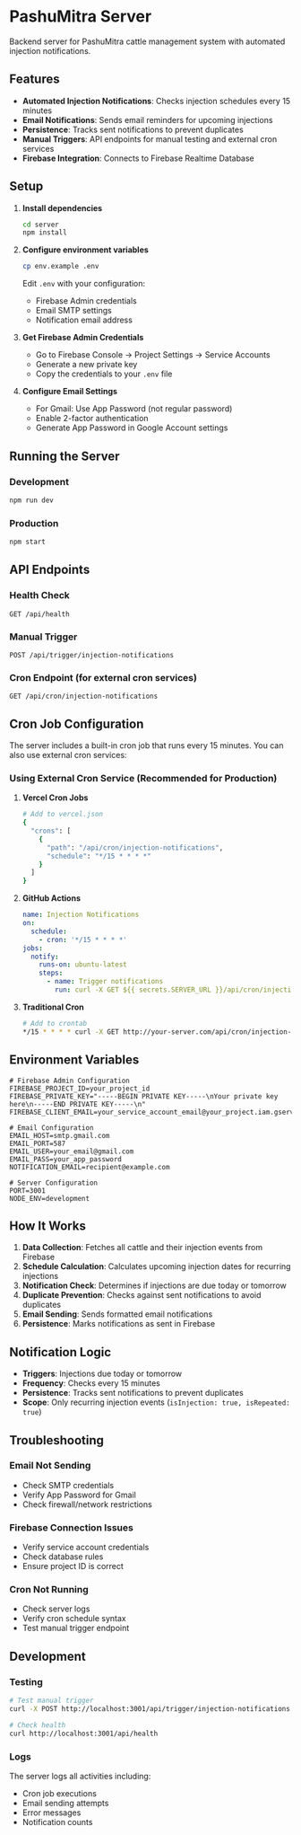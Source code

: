 # PashuMitra Server

Backend server for PashuMitra cattle management system with automated injection notifications.

## Features

- **Automated Injection Notifications**: Checks injection schedules every 15 minutes
- **Email Notifications**: Sends email reminders for upcoming injections
- **Persistence**: Tracks sent notifications to prevent duplicates
- **Manual Triggers**: API endpoints for manual testing and external cron services
- **Firebase Integration**: Connects to Firebase Realtime Database

## Setup

1. **Install dependencies**
   ```bash
   cd server
   npm install
   ```

2. **Configure environment variables**
   ```bash
   cp env.example .env
   ```
   
   Edit `.env` with your configuration:
   - Firebase Admin credentials
   - Email SMTP settings
   - Notification email address

3. **Get Firebase Admin Credentials**
   - Go to Firebase Console → Project Settings → Service Accounts
   - Generate a new private key
   - Copy the credentials to your `.env` file

4. **Configure Email Settings**
   - For Gmail: Use App Password (not regular password)
   - Enable 2-factor authentication
   - Generate App Password in Google Account settings

## Running the Server

### Development
```bash
npm run dev
```

### Production
```bash
npm start
```

## API Endpoints

### Health Check
```
GET /api/health
```

### Manual Trigger
```
POST /api/trigger/injection-notifications
```

### Cron Endpoint (for external cron services)
```
GET /api/cron/injection-notifications
```

## Cron Job Configuration

The server includes a built-in cron job that runs every 15 minutes. You can also use external cron services:

### Using External Cron Service (Recommended for Production)

1. **Vercel Cron Jobs**
   ```bash
   # Add to vercel.json
   {
     "crons": [
       {
         "path": "/api/cron/injection-notifications",
         "schedule": "*/15 * * * *"
       }
     ]
   }
   ```

2. **GitHub Actions**
   ```yaml
   name: Injection Notifications
   on:
     schedule:
       - cron: '*/15 * * * *'
   jobs:
     notify:
       runs-on: ubuntu-latest
       steps:
         - name: Trigger notifications
           run: curl -X GET ${{ secrets.SERVER_URL }}/api/cron/injection-notifications
   ```

3. **Traditional Cron**
   ```bash
   # Add to crontab
   */15 * * * * curl -X GET http://your-server.com/api/cron/injection-notifications
   ```

## Environment Variables

```env
# Firebase Admin Configuration
FIREBASE_PROJECT_ID=your_project_id
FIREBASE_PRIVATE_KEY="-----BEGIN PRIVATE KEY-----\nYour private key here\n-----END PRIVATE KEY-----\n"
FIREBASE_CLIENT_EMAIL=your_service_account_email@your_project.iam.gserviceaccount.com

# Email Configuration
EMAIL_HOST=smtp.gmail.com
EMAIL_PORT=587
EMAIL_USER=your_email@gmail.com
EMAIL_PASS=your_app_password
NOTIFICATION_EMAIL=recipient@example.com

# Server Configuration
PORT=3001
NODE_ENV=development
```

## How It Works

1. **Data Collection**: Fetches all cattle and their injection events from Firebase
2. **Schedule Calculation**: Calculates upcoming injection dates for recurring injections
3. **Notification Check**: Determines if injections are due today or tomorrow
4. **Duplicate Prevention**: Checks against sent notifications to avoid duplicates
5. **Email Sending**: Sends formatted email notifications
6. **Persistence**: Marks notifications as sent in Firebase

## Notification Logic

- **Triggers**: Injections due today or tomorrow
- **Frequency**: Checks every 15 minutes
- **Persistence**: Tracks sent notifications to prevent duplicates
- **Scope**: Only recurring injection events (`isInjection: true, isRepeated: true`)

## Troubleshooting

### Email Not Sending
- Check SMTP credentials
- Verify App Password for Gmail
- Check firewall/network restrictions

### Firebase Connection Issues
- Verify service account credentials
- Check database rules
- Ensure project ID is correct

### Cron Not Running
- Check server logs
- Verify cron schedule syntax
- Test manual trigger endpoint

## Development

### Testing
```bash
# Test manual trigger
curl -X POST http://localhost:3001/api/trigger/injection-notifications

# Check health
curl http://localhost:3001/api/health
```

### Logs
The server logs all activities including:
- Cron job executions
- Email sending attempts
- Error messages
- Notification counts
